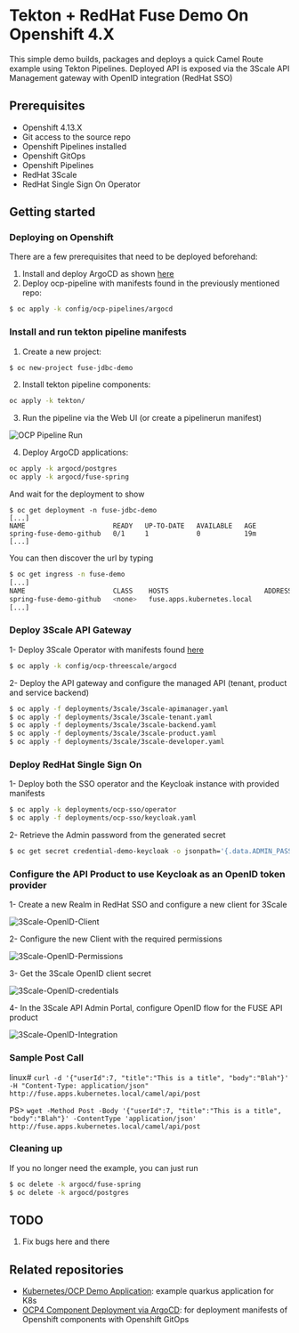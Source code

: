# Tekton + RedHat Fuse Demo On Openshift 4.X

This simple demo builds, packages and deploys a quick Camel Route example using Tekton Pipelines.
Deployed API is exposed via the 3Scale API Management gateway with OpenID integration (RedHat SSO)

## Prerequisites
- Openshift 4.13.X
- Git access to the source repo
- Openshift Pipelines installed
- Openshift GitOps
- Openshift Pipelines
- RedHat 3Scale
- RedHat Single Sign On Operator

## Getting started

### Deploying on Openshift

There are a few prerequisites that need to be deployed beforehand:

1. Install and deploy ArgoCD as shown [here](https://github.com/mcaimi/k8s-demo-argocd)
2. Deploy ocp-pipeline with manifests found in the previously mentioned repo:

```bash
$ oc apply -k config/ocp-pipelines/argocd
```

### Install and run tekton pipeline manifests

1. Create a new project:

```bash
$ oc new-project fuse-jdbc-demo
```

2. Install tekton pipeline components:

```bash
oc apply -k tekton/
```

3. Run the pipeline via the Web UI (or create a pipelinerun manifest)

![OCP Pipeline Run](/assets/pipeline.png)

4. Deploy ArgoCD applications:

```bash
oc apply -k argocd/postgres
oc apply -k argocd/fuse-spring
```

And wait for the deployment to show

```
$ oc get deployment -n fuse-jdbc-demo
[...]
NAME                      READY   UP-TO-DATE   AVAILABLE   AGE
spring-fuse-demo-github   0/1     1            0           19m
[...]
```

You can then discover the url by typing

```bash
$ oc get ingress -n fuse-demo
[...]
NAME                      CLASS    HOSTS                        ADDRESS   PORTS   AGE
spring-fuse-demo-github   <none>   fuse.apps.kubernetes.local             80      2m29s
[...]
```

### Deploy 3Scale API Gateway

1- Deploy 3Scale Operator with manifests found [here](https://github.com/mcaimi/k8s-demo-argocd) 

```bash
$ oc apply -k config/ocp-threescale/argocd
```

2- Deploy the API gateway and configure the managed API (tenant, product and service backend)

```bash
$ oc apply -f deployments/3scale/3scale-apimanager.yaml
$ oc apply -f deployments/3scale/3scale-tenant.yaml
$ oc apply -f deployments/3scale/3scale-backend.yaml
$ oc apply -f deployments/3scale/3scale-product.yaml
$ oc apply -f deployments/3scale/3scale-developer.yaml
```

### Deploy RedHat Single Sign On

1- Deploy both the SSO operator and the Keycloak instance with provided manifests

```bash
$ oc apply -k deployments/ocp-sso/operator
$ oc apply -f deployments/ocp-sso/keycloak.yaml
```

2- Retrieve the Admin password from the generated secret

```bash
$ oc get secret credential-demo-keycloak -o jsonpath='{.data.ADMIN_PASSWORD}'| base64 -d
```

### Configure the API Product to use Keycloak as an OpenID token provider

1- Create a new Realm in RedHat SSO and configure a new client for 3Scale

![3Scale-OpenID-Client](/assets/keycloak-3scale-openid-client.png)

2- Configure the new Client with the required permissions

![3Scale-OpenID-Permissions](/assets/keycloak-3scale-openid-permissions.png)

3- Get the 3Scale OpenID client secret 

![3Scale-OpenID-credentials](/assets/keycloak-3scale-openid-credentials.png)

4- In the 3Scale API Admin Portal, configure OpenID flow for the FUSE API product

![3Scale-OpenID-Integration](/assets/3scale-product-openid-integration.png)

### Sample Post Call

linux# ``curl -d '{"userId":7, "title":"This is a title", "body":"Blah"}' -H "Content-Type: application/json" http://fuse.apps.kubernetes.local/camel/api/post``

PS> ``wget -Method Post -Body '{"userId":7, "title":"This is a title", "body":"Blah"}' -ContentType 'application/json' http://fuse.apps.kubernetes.local/camel/api/post``

### Cleaning up

If you no longer need the example, you can just run

```bash
$ oc delete -k argocd/fuse-spring
$ oc delete -k argocd/postgres
```

## TODO

1. Fix bugs here and there

## Related repositories

- [Kubernetes/OCP Demo Application](https://github.com/mcaimi/quarkus-notes): example quarkus application for K8s
- [OCP4 Component Deployment via ArgoCD](https://github.com/mcaimi/k8s-demo-argocd): for deployment manifests of Openshift components with Openshift GitOps

